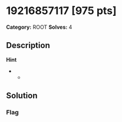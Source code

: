 # 19216857117 [975 pts]

**Category:** ROOT
**Solves:** 4

## Description
>

**Hint**
* -

## Solution

### Flag

